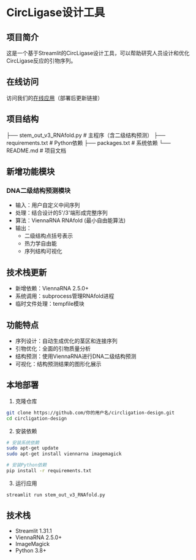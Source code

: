 # CircLigase设计工具

## 项目简介
这是一个基于Streamlit的CircLigase设计工具，可以帮助研究人员设计和优化CircLigase反应的引物序列。

## 在线访问
访问我们的[在线应用](https://share.streamlit.io)（部署后更新链接）

## 项目结构
├── stem_out_v3_RNAfold.py    # 主程序（含二级结构预测）
├── requirements.txt         # Python依赖
├── packages.txt            # 系统依赖
└── README.md                # 项目文档

## 新增功能模块
### DNA二级结构预测模块
- 输入：用户自定义中间序列
- 处理：结合设计的5'/3'端形成完整序列
- 算法：ViennaRNA RNAfold (最小自由能算法)
- 输出：
  - 二级结构点括号表示
  - 热力学自由能
  - 序列结构可视化

## 技术栈更新
- 新增依赖：ViennaRNA 2.5.0+
- 系统调用：subprocess管理RNAfold进程
- 临时文件处理：tempfile模块

## 功能特点
- 序列设计：自动生成优化的茎区和连接序列
- 引物优化：全面的引物质量分析
- 结构预测：使用ViennaRNA进行DNA二级结构预测
- 可视化：结构预测结果的图形化展示

## 本地部署
1. 克隆仓库
```bash
git clone https://github.com/你的用户名/circligation-design.git
cd circligation-design
```

2. 安装依赖
```bash
# 安装系统依赖
sudo apt-get update
sudo apt-get install viennarna imagemagick

# 安装Python依赖
pip install -r requirements.txt
```

3. 运行应用
```bash
streamlit run stem_out_v3_RNAfold.py
```

## 技术栈
- Streamlit 1.31.1
- ViennaRNA 2.5.0+
- ImageMagick
- Python 3.8+ 